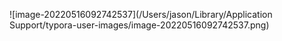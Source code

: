 ![image-20220516092742537](/Users/jason/Library/Application Support/typora-user-images/image-20220516092742537.png)